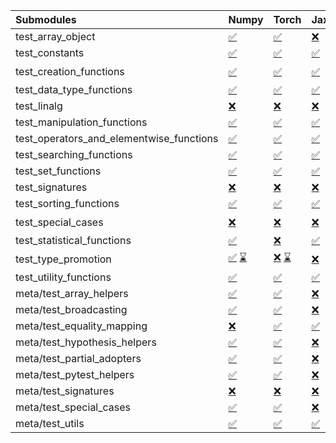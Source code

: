 | Submodules                               | Numpy                                                                                                                                                                                                                                                             | Torch                                                                                                                                                                                                                                                             | Jax                                                                                                                             | Tensorflow                                                                                                                                                                                                                                                        |
|:-----------------------------------------|:------------------------------------------------------------------------------------------------------------------------------------------------------------------------------------------------------------------------------------------------------------------|:------------------------------------------------------------------------------------------------------------------------------------------------------------------------------------------------------------------------------------------------------------------|:--------------------------------------------------------------------------------------------------------------------------------|:------------------------------------------------------------------------------------------------------------------------------------------------------------------------------------------------------------------------------------------------------------------|
| test_array_object                        | <a href="https://github.com/unifyai/ivy/runs/8129194618?check_suite_focus=true" rel="noopener noreferrer" target="_blank">✅</a>                                                                                                                                   | <a href="https://github.com/unifyai/ivy/runs/8129197314?check_suite_focus=true" rel="noopener noreferrer" target="_blank">✅</a>                                                                                                                                   | <a href="https://github.com/unifyai/ivy/runs/8129199898?check_suite_focus=true" rel="noopener noreferrer" target="_blank">❌</a> | <a href="https://github.com/unifyai/ivy/runs/8129202447?check_suite_focus=true" rel="noopener noreferrer" target="_blank">✅</a>                                                                                                                                   |
| test_constants                           | <a href="https://github.com/unifyai/ivy/runs/8129194746?check_suite_focus=true" rel="noopener noreferrer" target="_blank">✅</a>                                                                                                                                   | <a href="https://github.com/unifyai/ivy/runs/8129197424?check_suite_focus=true" rel="noopener noreferrer" target="_blank">✅</a>                                                                                                                                   | <a href="https://github.com/unifyai/ivy/runs/8129200005?check_suite_focus=true" rel="noopener noreferrer" target="_blank">✅</a> | <a href="https://github.com/unifyai/ivy/runs/8129202529?check_suite_focus=true" rel="noopener noreferrer" target="_blank">✅</a>                                                                                                                                   |
| test_creation_functions                  | <a href="https://github.com/unifyai/ivy/runs/8129194818?check_suite_focus=true" rel="noopener noreferrer" target="_blank">✅</a>                                                                                                                                   | <a href="https://github.com/unifyai/ivy/runs/8129197539?check_suite_focus=true" rel="noopener noreferrer" target="_blank">✅</a>                                                                                                                                   | <a href="https://github.com/unifyai/ivy/runs/8129200086?check_suite_focus=true" rel="noopener noreferrer" target="_blank">✅</a> | <a href="https://github.com/unifyai/ivy/runs/8128700077?check_suite_focus=true" rel="noopener noreferrer" target="_blank">✅</a>   <a href="https://github.com/unifyai/ivy/runs/8129202608?check_suite_focus=true" rel="noopener noreferrer" target="_blank">⌛</a> |
| test_data_type_functions                 | <a href="https://github.com/unifyai/ivy/runs/8129194923?check_suite_focus=true" rel="noopener noreferrer" target="_blank">✅</a>                                                                                                                                   | <a href="https://github.com/unifyai/ivy/runs/8129197635?check_suite_focus=true" rel="noopener noreferrer" target="_blank">✅</a>                                                                                                                                   | <a href="https://github.com/unifyai/ivy/runs/8129200198?check_suite_focus=true" rel="noopener noreferrer" target="_blank">✅</a> | <a href="https://github.com/unifyai/ivy/runs/8129202691?check_suite_focus=true" rel="noopener noreferrer" target="_blank">✅</a>                                                                                                                                   |
| test_linalg                              | <a href="https://github.com/unifyai/ivy/runs/8129195036?check_suite_focus=true" rel="noopener noreferrer" target="_blank">❌</a>                                                                                                                                   | <a href="https://github.com/unifyai/ivy/runs/8129197726?check_suite_focus=true" rel="noopener noreferrer" target="_blank">❌</a>                                                                                                                                   | <a href="https://github.com/unifyai/ivy/runs/8129200353?check_suite_focus=true" rel="noopener noreferrer" target="_blank">❌</a> | <a href="https://github.com/unifyai/ivy/runs/8129202769?check_suite_focus=true" rel="noopener noreferrer" target="_blank">❌</a>                                                                                                                                   |
| test_manipulation_functions              | <a href="https://github.com/unifyai/ivy/runs/8129195167?check_suite_focus=true" rel="noopener noreferrer" target="_blank">✅</a>                                                                                                                                   | <a href="https://github.com/unifyai/ivy/runs/8129197842?check_suite_focus=true" rel="noopener noreferrer" target="_blank">✅</a>                                                                                                                                   | <a href="https://github.com/unifyai/ivy/runs/8129200452?check_suite_focus=true" rel="noopener noreferrer" target="_blank">✅</a> | <a href="https://github.com/unifyai/ivy/runs/8129202865?check_suite_focus=true" rel="noopener noreferrer" target="_blank">✅</a>                                                                                                                                   |
| test_operators_and_elementwise_functions | <a href="https://github.com/unifyai/ivy/runs/8129195284?check_suite_focus=true" rel="noopener noreferrer" target="_blank">✅</a>                                                                                                                                   | <a href="https://github.com/unifyai/ivy/runs/8129197990?check_suite_focus=true" rel="noopener noreferrer" target="_blank">✅</a>                                                                                                                                   | <a href="https://github.com/unifyai/ivy/runs/8129200558?check_suite_focus=true" rel="noopener noreferrer" target="_blank">✅</a> | <a href="https://github.com/unifyai/ivy/runs/8129202937?check_suite_focus=true" rel="noopener noreferrer" target="_blank">✅</a>                                                                                                                                   |
| test_searching_functions                 | <a href="https://github.com/unifyai/ivy/runs/8129195377?check_suite_focus=true" rel="noopener noreferrer" target="_blank">✅</a>                                                                                                                                   | <a href="https://github.com/unifyai/ivy/runs/8129198108?check_suite_focus=true" rel="noopener noreferrer" target="_blank">✅</a>                                                                                                                                   | <a href="https://github.com/unifyai/ivy/runs/8129200646?check_suite_focus=true" rel="noopener noreferrer" target="_blank">✅</a> | <a href="https://github.com/unifyai/ivy/runs/8129203040?check_suite_focus=true" rel="noopener noreferrer" target="_blank">✅</a>                                                                                                                                   |
| test_set_functions                       | <a href="https://github.com/unifyai/ivy/runs/8129195464?check_suite_focus=true" rel="noopener noreferrer" target="_blank">✅</a>                                                                                                                                   | <a href="https://github.com/unifyai/ivy/runs/8129198278?check_suite_focus=true" rel="noopener noreferrer" target="_blank">✅</a>                                                                                                                                   | <a href="https://github.com/unifyai/ivy/runs/8129200733?check_suite_focus=true" rel="noopener noreferrer" target="_blank">✅</a> | <a href="https://github.com/unifyai/ivy/runs/8129203128?check_suite_focus=true" rel="noopener noreferrer" target="_blank">✅</a>                                                                                                                                   |
| test_signatures                          | <a href="https://github.com/unifyai/ivy/runs/8129195549?check_suite_focus=true" rel="noopener noreferrer" target="_blank">❌</a>                                                                                                                                   | <a href="https://github.com/unifyai/ivy/runs/8129198375?check_suite_focus=true" rel="noopener noreferrer" target="_blank">❌</a>                                                                                                                                   | <a href="https://github.com/unifyai/ivy/runs/8129200817?check_suite_focus=true" rel="noopener noreferrer" target="_blank">❌</a> | <a href="https://github.com/unifyai/ivy/runs/8129203195?check_suite_focus=true" rel="noopener noreferrer" target="_blank">❌</a>                                                                                                                                   |
| test_sorting_functions                   | <a href="https://github.com/unifyai/ivy/runs/8129195636?check_suite_focus=true" rel="noopener noreferrer" target="_blank">✅</a>                                                                                                                                   | <a href="https://github.com/unifyai/ivy/runs/8129198467?check_suite_focus=true" rel="noopener noreferrer" target="_blank">✅</a>                                                                                                                                   | <a href="https://github.com/unifyai/ivy/runs/8129200942?check_suite_focus=true" rel="noopener noreferrer" target="_blank">✅</a> | <a href="https://github.com/unifyai/ivy/runs/8129203294?check_suite_focus=true" rel="noopener noreferrer" target="_blank">✅</a>                                                                                                                                   |
| test_special_cases                       | <a href="https://github.com/unifyai/ivy/runs/8129195727?check_suite_focus=true" rel="noopener noreferrer" target="_blank">❌</a>                                                                                                                                   | <a href="https://github.com/unifyai/ivy/runs/8129198584?check_suite_focus=true" rel="noopener noreferrer" target="_blank">❌</a>                                                                                                                                   | <a href="https://github.com/unifyai/ivy/runs/8129201045?check_suite_focus=true" rel="noopener noreferrer" target="_blank">❌</a> | <a href="https://github.com/unifyai/ivy/runs/8128700966?check_suite_focus=true" rel="noopener noreferrer" target="_blank">❌</a>   <a href="https://github.com/unifyai/ivy/runs/8129203371?check_suite_focus=true" rel="noopener noreferrer" target="_blank">⌛</a> |
| test_statistical_functions               | <a href="https://github.com/unifyai/ivy/runs/8129195842?check_suite_focus=true" rel="noopener noreferrer" target="_blank">✅</a>                                                                                                                                   | <a href="https://github.com/unifyai/ivy/runs/8129198686?check_suite_focus=true" rel="noopener noreferrer" target="_blank">❌</a>                                                                                                                                   | <a href="https://github.com/unifyai/ivy/runs/8129201153?check_suite_focus=true" rel="noopener noreferrer" target="_blank">✅</a> | <a href="https://github.com/unifyai/ivy/runs/8129203473?check_suite_focus=true" rel="noopener noreferrer" target="_blank">❌</a>                                                                                                                                   |
| test_type_promotion                      | <a href="https://github.com/unifyai/ivy/runs/8128692944?check_suite_focus=true" rel="noopener noreferrer" target="_blank">✅</a>   <a href="https://github.com/unifyai/ivy/runs/8129195943?check_suite_focus=true" rel="noopener noreferrer" target="_blank">⌛</a> | <a href="https://github.com/unifyai/ivy/runs/8128695773?check_suite_focus=true" rel="noopener noreferrer" target="_blank">❌</a>   <a href="https://github.com/unifyai/ivy/runs/8129198769?check_suite_focus=true" rel="noopener noreferrer" target="_blank">⌛</a> | <a href="https://github.com/unifyai/ivy/runs/8129201247?check_suite_focus=true" rel="noopener noreferrer" target="_blank">❌</a> | <a href="https://github.com/unifyai/ivy/runs/8129203571?check_suite_focus=true" rel="noopener noreferrer" target="_blank">⌛</a>                                                                                                                                   |
| test_utility_functions                   | <a href="https://github.com/unifyai/ivy/runs/8129196059?check_suite_focus=true" rel="noopener noreferrer" target="_blank">✅</a>                                                                                                                                   | <a href="https://github.com/unifyai/ivy/runs/8129198844?check_suite_focus=true" rel="noopener noreferrer" target="_blank">✅</a>                                                                                                                                   | <a href="https://github.com/unifyai/ivy/runs/8129201345?check_suite_focus=true" rel="noopener noreferrer" target="_blank">✅</a> | <a href="https://github.com/unifyai/ivy/runs/8129203666?check_suite_focus=true" rel="noopener noreferrer" target="_blank">✅</a>                                                                                                                                   |
| meta/test_array_helpers                  | <a href="https://github.com/unifyai/ivy/runs/8129196209?check_suite_focus=true" rel="noopener noreferrer" target="_blank">✅</a>                                                                                                                                   | <a href="https://github.com/unifyai/ivy/runs/8129198949?check_suite_focus=true" rel="noopener noreferrer" target="_blank">✅</a>                                                                                                                                   | <a href="https://github.com/unifyai/ivy/runs/8129201449?check_suite_focus=true" rel="noopener noreferrer" target="_blank">❌</a> | <a href="https://github.com/unifyai/ivy/runs/8129203758?check_suite_focus=true" rel="noopener noreferrer" target="_blank">✅</a>                                                                                                                                   |
| meta/test_broadcasting                   | <a href="https://github.com/unifyai/ivy/runs/8129196324?check_suite_focus=true" rel="noopener noreferrer" target="_blank">✅</a>                                                                                                                                   | <a href="https://github.com/unifyai/ivy/runs/8129199028?check_suite_focus=true" rel="noopener noreferrer" target="_blank">✅</a>                                                                                                                                   | <a href="https://github.com/unifyai/ivy/runs/8129201545?check_suite_focus=true" rel="noopener noreferrer" target="_blank">❌</a> | <a href="https://github.com/unifyai/ivy/runs/8129203850?check_suite_focus=true" rel="noopener noreferrer" target="_blank">✅</a>                                                                                                                                   |
| meta/test_equality_mapping               | <a href="https://github.com/unifyai/ivy/runs/8129196440?check_suite_focus=true" rel="noopener noreferrer" target="_blank">❌</a>                                                                                                                                   | <a href="https://github.com/unifyai/ivy/runs/8129199140?check_suite_focus=true" rel="noopener noreferrer" target="_blank">✅</a>                                                                                                                                   | <a href="https://github.com/unifyai/ivy/runs/8129201656?check_suite_focus=true" rel="noopener noreferrer" target="_blank">✅</a> | <a href="https://github.com/unifyai/ivy/runs/8129203947?check_suite_focus=true" rel="noopener noreferrer" target="_blank">✅</a>                                                                                                                                   |
| meta/test_hypothesis_helpers             | <a href="https://github.com/unifyai/ivy/runs/8129196566?check_suite_focus=true" rel="noopener noreferrer" target="_blank">✅</a>                                                                                                                                   | <a href="https://github.com/unifyai/ivy/runs/8129199258?check_suite_focus=true" rel="noopener noreferrer" target="_blank">✅</a>                                                                                                                                   | <a href="https://github.com/unifyai/ivy/runs/8129201774?check_suite_focus=true" rel="noopener noreferrer" target="_blank">❌</a> | <a href="https://github.com/unifyai/ivy/runs/8129204037?check_suite_focus=true" rel="noopener noreferrer" target="_blank">✅</a>                                                                                                                                   |
| meta/test_partial_adopters               | <a href="https://github.com/unifyai/ivy/runs/8129196758?check_suite_focus=true" rel="noopener noreferrer" target="_blank">✅</a>                                                                                                                                   | <a href="https://github.com/unifyai/ivy/runs/8129199388?check_suite_focus=true" rel="noopener noreferrer" target="_blank">✅</a>                                                                                                                                   | <a href="https://github.com/unifyai/ivy/runs/8129201898?check_suite_focus=true" rel="noopener noreferrer" target="_blank">❌</a> | <a href="https://github.com/unifyai/ivy/runs/8129204113?check_suite_focus=true" rel="noopener noreferrer" target="_blank">✅</a>                                                                                                                                   |
| meta/test_pytest_helpers                 | <a href="https://github.com/unifyai/ivy/runs/8129196865?check_suite_focus=true" rel="noopener noreferrer" target="_blank">✅</a>                                                                                                                                   | <a href="https://github.com/unifyai/ivy/runs/8129199491?check_suite_focus=true" rel="noopener noreferrer" target="_blank">✅</a>                                                                                                                                   | <a href="https://github.com/unifyai/ivy/runs/8129202009?check_suite_focus=true" rel="noopener noreferrer" target="_blank">❌</a> | <a href="https://github.com/unifyai/ivy/runs/8129204204?check_suite_focus=true" rel="noopener noreferrer" target="_blank">✅</a>                                                                                                                                   |
| meta/test_signatures                     | <a href="https://github.com/unifyai/ivy/runs/8129196952?check_suite_focus=true" rel="noopener noreferrer" target="_blank">❌</a>                                                                                                                                   | <a href="https://github.com/unifyai/ivy/runs/8129199602?check_suite_focus=true" rel="noopener noreferrer" target="_blank">❌</a>                                                                                                                                   | <a href="https://github.com/unifyai/ivy/runs/8129202128?check_suite_focus=true" rel="noopener noreferrer" target="_blank">❌</a> | <a href="https://github.com/unifyai/ivy/runs/8129204276?check_suite_focus=true" rel="noopener noreferrer" target="_blank">❌</a>                                                                                                                                   |
| meta/test_special_cases                  | <a href="https://github.com/unifyai/ivy/runs/8129197072?check_suite_focus=true" rel="noopener noreferrer" target="_blank">✅</a>                                                                                                                                   | <a href="https://github.com/unifyai/ivy/runs/8129199688?check_suite_focus=true" rel="noopener noreferrer" target="_blank">✅</a>                                                                                                                                   | <a href="https://github.com/unifyai/ivy/runs/8129202241?check_suite_focus=true" rel="noopener noreferrer" target="_blank">❌</a> | <a href="https://github.com/unifyai/ivy/runs/8129204351?check_suite_focus=true" rel="noopener noreferrer" target="_blank">✅</a>                                                                                                                                   |
| meta/test_utils                          | <a href="https://github.com/unifyai/ivy/runs/8129197206?check_suite_focus=true" rel="noopener noreferrer" target="_blank">✅</a>                                                                                                                                   | <a href="https://github.com/unifyai/ivy/runs/8129199795?check_suite_focus=true" rel="noopener noreferrer" target="_blank">✅</a>                                                                                                                                   | <a href="https://github.com/unifyai/ivy/runs/8129202350?check_suite_focus=true" rel="noopener noreferrer" target="_blank">✅</a> | <a href="https://github.com/unifyai/ivy/runs/8129204438?check_suite_focus=true" rel="noopener noreferrer" target="_blank">✅</a>                                                                                                                                   |